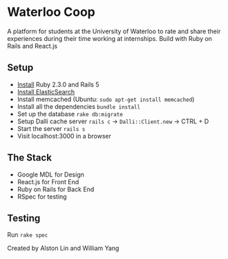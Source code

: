 # Waterloo Coop
A platform for students at the University of Waterloo to rate and share their experiences during their time working at internships. Build with Ruby on Rails and React.js

## Setup
- [Install](http://railsapps.github.io/installrubyonrails-ubuntu.html) Ruby 2.3.0 and Rails 5
- [Install ElasticSearch](https://www.elastic.co/guide/en/elasticsearch/reference/current/setup.html)
- Install memcached (Ubuntu: `sudo apt-get install memcached`)
- Install all the dependencies `bundle install`
- Set up the database `rake db:migrate`
- Setup Dalli cache server `rails c` -> `Dalli::Client.new` -> CTRL + D
- Start the server `rails s`
- Visit localhost:3000 in a browser

## The Stack
- Google MDL for Design
- React.js for Front End
- Ruby on Rails for Back End
- RSpec for testing

## Testing
Run `rake spec`

Created by Alston Lin and William Yang

